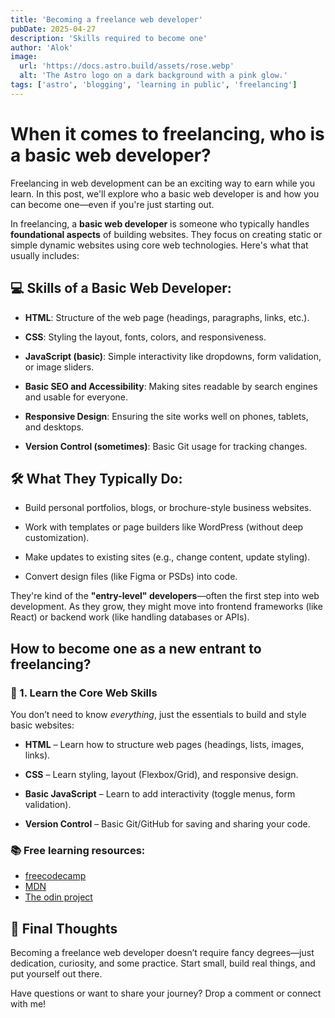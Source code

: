 ```yaml
---
title: 'Becoming a freelance web developer'
pubDate: 2025-04-27
description: 'Skills required to become one'
author: 'Alok'
image:
  url: 'https://docs.astro.build/assets/rose.webp'
  alt: 'The Astro logo on a dark background with a pink glow.'
tags: ['astro', 'blogging', 'learning in public', 'freelancing']
---
```


# When it comes to freelancing, who is a basic web developer?

Freelancing in web development can be an exciting way to earn while you learn. In this post, we'll explore who a basic web developer is and how you can become one—even if you're just starting out.

In freelancing, a **basic web developer** is someone who typically handles **foundational aspects** of building websites. They focus on creating static or simple dynamic websites using core web technologies. Here's what that usually includes:

## 💻 Skills of a Basic Web Developer:

- **HTML**: Structure of the web page (headings, paragraphs, links, etc.).

- **CSS**: Styling the layout, fonts, colors, and responsiveness.

- **JavaScript (basic)**: Simple interactivity like dropdowns, form validation, or image sliders.

- **Basic SEO and Accessibility**: Making sites readable by search engines and usable for everyone.

- **Responsive Design**: Ensuring the site works well on phones, tablets, and desktops.

- **Version Control (sometimes)**: Basic Git usage for tracking changes.

## 🛠️ What They Typically Do:

- Build personal portfolios, blogs, or brochure-style business websites.

- Work with templates or page builders like WordPress (without deep customization).

- Make updates to existing sites (e.g., change content, update styling).

- Convert design files (like Figma or PSDs) into code.

They're kind of the **"entry-level" developers**—often the first step into web development. As they grow, they might move into frontend frameworks (like React) or backend work (like handling databases or APIs).

## How to become one as a new entrant to freelancing?

### 🧱 1. Learn the Core Web Skills

You don’t need to know _everything_, just the essentials to build and style basic websites:

- **HTML** – Learn how to structure web pages (headings, lists, images, links).

- **CSS** – Learn styling, layout (Flexbox/Grid), and responsive design.

- **Basic JavaScript** – Learn to add interactivity (toggle menus, form validation).

- **Version Control** – Basic Git/GitHub for saving and sharing your code.

### 📚 Free learning resources:

- <a href="https://www.freecodecamp.org/" target="_blank" rel="noopener noreferrer">freecodecamp</a>
- <a href="https://developer.mozilla.org/" target="_blank" rel="noopener noreferrer">MDN</a>
- <a href="https://www.theodinproject.com/" target="_blank" rel="noopener noreferrer">The odin project</a>


## 🚀 Final Thoughts

Becoming a freelance web developer doesn’t require fancy degrees—just dedication, curiosity, and some practice. Start small, build real things, and put yourself out there.

Have questions or want to share your journey? Drop a comment or connect with me!
